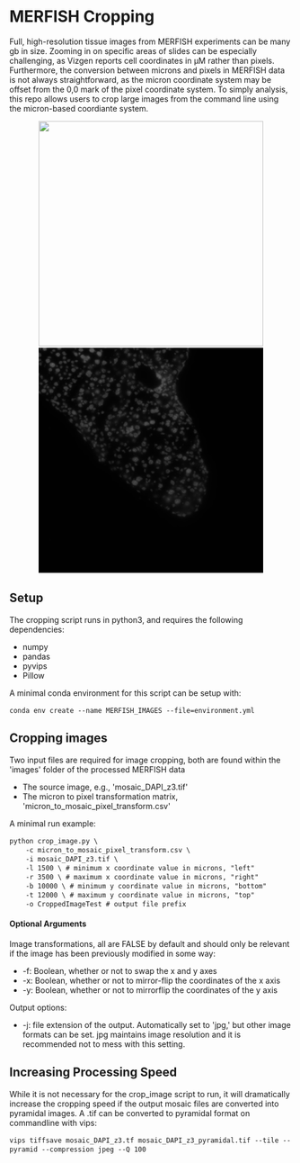 # MERFISH Cropping
Full, high-resolution tissue images from MERFISH experiments can be many gb in size. Zooming in on specific areas of slides can be especially challenging, as Vizgen reports cell coordinates in µM rather than pixels. Furthermore, the conversion between microns and pixels in MERFISH data is not always straightforward, as the micron coordinate system may be offset from the 0,0 mark of the pixel coordinate system. To simply analysis, this repo allows users to crop large images from the command line using the micron-based coordiante system.

<p align="center">
  <img src="https://github.com/katlande/MERFISH_Cropping/blob/main/test/Image.jpg" width="400" height="400" />
  <img src="https://github.com/katlande/MERFISH_Cropping/blob/main/test/CroppedImage.jpg" width="400" height="400" />
</p>

## Setup
The cropping script runs in python3, and requires the following dependencies:
* numpy
* pandas
* pyvips
* Pillow

A minimal conda environment for this script can be setup with:
```
conda env create --name MERFISH_IMAGES --file=environment.yml
```

## Cropping images
Two input files are required for image cropping, both are found within the 'images' folder of the processed MERFISH data
* The source image, e.g., 'mosaic_DAPI_z3.tif'
* The micron to pixel transformation matrix, 'micron_to_mosaic_pixel_transform.csv'

A minimal run example:
```
python crop_image.py \
	-c micron_to_mosaic_pixel_transform.csv \
	-i mosaic_DAPI_z3.tif \
	-l 1500 \ # minimum x coordinate value in microns, "left"
	-r 3500 \ # maximum x coordinate value in microns, "right"
	-b 10000 \ # minimum y coordinate value in microns, "bottom"
	-t 12000 \ # maximum y coordinate value in microns, "top"
	-o CroppedImageTest # output file prefix
```

#### Optional Arguments

Image transformations, all are FALSE by default and should only be relevant if the image has been previously modified in some way:
* -f: Boolean, whether or not to swap the x and y axes
* -x: Boolean, whether or not to mirror-flip the coordinates of the x axis
* -y: Boolean, whether or not to mirrorflip the coordinates of the y axis

Output options:
* -j: file extension of the output. Automatically set to 'jpg,' but other image formats can be set. jpg maintains image resolution and it is recommended not to mess with this setting.


## Increasing Processing Speed
While it is not necessary for the crop_image script to run, it will dramatically increase the cropping speed if the output mosaic files are converted into pyramidal images. A .tif can be converted to pyramidal format on commandline with vips:

```
vips tiffsave mosaic_DAPI_z3.tf mosaic_DAPI_z3_pyramidal.tif --tile --pyramid --compression jpeg --Q 100
```











